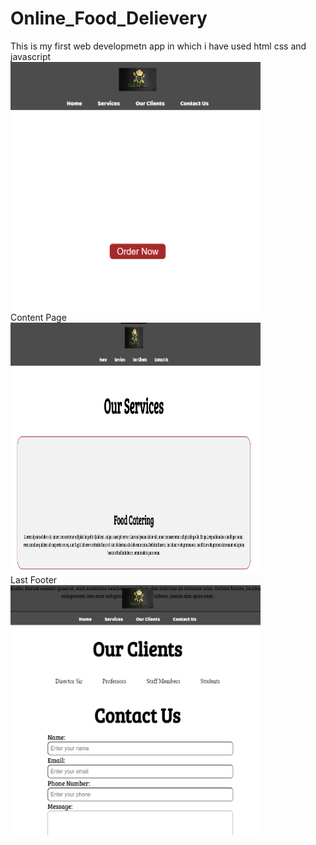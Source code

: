 # Online_Food_Delievery
This is my first web developmetn app in which i have used html css and javascript 
<br>
<img src="sc/sc.1.png" width="400px" height="400px" align="center">
<br>
Content Page
<br>
<img src="sc/sc.2.png" width="400px" height="400px">
<br>
Last Footer 
<br>
<img src="sc/sc.3.png" width="400px" height="400px">
